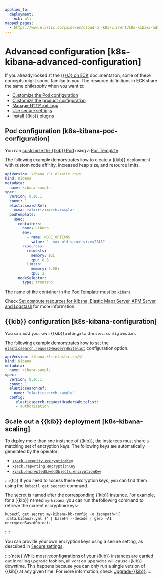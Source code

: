```yaml
---
applies_to:
  deployment:
    eck: all
mapped_pages:
  - https://www.elastic.co/guide/en/cloud-on-k8s/current/k8s-kibana-advanced-configuration.html
---
```


# Advanced configuration [k8s-kibana-advanced-configuration]

If you already looked at the [{{es}} on ECK](elasticsearch-configuration.md) documentation, some of these concepts might sound familiar to you. The resource definitions in ECK share the same philosophy when you want to:

* [Customize the Pod configuration](#k8s-kibana-pod-configuration)
* [Customize the product configuration](#k8s-kibana-configuration)
* [Manage HTTP settings](/deploy-manage/security/k8s-https-settings.md#k8s-kibana-http-configuration)
* [Use secure settings](../../security/k8s-secure-settings.md)
* [Install {{kib}} plugins](k8s-kibana-plugins.md)

## Pod configuration [k8s-kibana-pod-configuration]

You can [customize the {{kib}} Pod](customize-pods.md) using a [Pod Template](https://kubernetes.io/docs/concepts/workloads/pods/#pod-templates).

The following example demonstrates how to create a {{kib}} deployment with custom node affinity, increased heap size, and resource limits.

```yaml
apiVersion: kibana.k8s.elastic.co/v1
kind: Kibana
metadata:
  name: kibana-sample
spec:
  version: 8.16.1
  count: 1
  elasticsearchRef:
    name: "elasticsearch-sample"
  podTemplate:
    spec:
      containers:
      - name: kibana
        env:
          - name: NODE_OPTIONS
            value: "--max-old-space-size=2048"
        resources:
          requests:
            memory: 1Gi
            cpu: 0.5
          limits:
            memory: 2.5Gi
            cpu: 2
      nodeSelector:
        type: frontend
```

The name of the container in the [Pod Template](https://kubernetes.io/docs/concepts/workloads/pods/#pod-templates) must be `kibana`.

Check [Set compute resources for Kibana, Elastic Maps Server, APM Server and Logstash](manage-compute-resources.md#k8s-compute-resources-kibana-and-apm) for more information.


## {{kib}} configuration [k8s-kibana-configuration]

You can add your own {{kib}} settings to the `spec.config` section.

The following example demonstrates how to set the [`elasticsearch.requestHeadersWhitelist`](kibana://reference/configuration-reference/general-settings.md#elasticsearch-requestheaderswhitelist) configuration option.

```yaml
apiVersion: kibana.k8s.elastic.co/v1
kind: Kibana
metadata:
  name: kibana-sample
spec:
  version: 8.16.1
  count: 1
  elasticsearchRef:
    name: "elasticsearch-sample"
  config:
     elasticsearch.requestHeadersWhitelist:
     - authorization
```


## Scale out a {{kib}} deployment [k8s-kibana-scaling]

To deploy more than one instance of {{kib}}, the instances must share a matching set of encryption keys. The following keys are automatically generated by the operator:

* [`xpack.security.encryptionKey`](kibana://reference/configuration-reference/security-settings.md#xpack-security-encryptionkey)
* [`xpack.reporting.encryptionKey`](kibana://reference/configuration-reference/reporting-settings.md#encryption-keys)
* [`xpack.encryptedSavedObjects.encryptionKey`](/deploy-manage/security/secure-saved-objects.md)

::::{tip}
If you need to access these encryption keys, you can find them using the `kubectl get secrets` command.

The secret is named after the corresponding {{kib}} instance. For example, for a {{kib}} named `my-kibana`, you can run the following command to retrieve the current encryption keys:

```shell
kubectl get secret my-kibana-kb-config -o jsonpath='{ .data.kibana\.yml }' | base64 --decode | grep -A1 encryptedSavedObjects
```

::::


You can provide your own encryption keys using a secure setting, as described in [Secure settings](../../security/k8s-secure-settings.md).

::::{note}
While most reconfigurations of your {{kib}} instances are carried out in rolling upgrade fashion, all version upgrades will cause {{kib}} downtime. This happens because you can only run a single version of {{kib}} at any given time. For more information, check [Upgrade {{kib}}](/deploy-manage/upgrade/deployment-or-cluster.md).
::::



